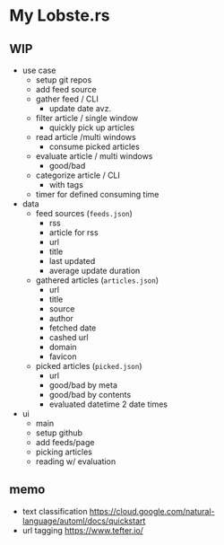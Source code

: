 # My Lobste.rs

## WIP

- use case
  - setup git repos
  - add feed source
  - gather feed / CLI
    - update date avz.
  - filter article / single window
    - quickly pick up articles
  - read article /multi windows
    - consume picked articles
  - evaluate article / multi windows
    - good/bad
  - categorize article / CLI
    - with tags
  - timer for defined consuming time
- data
  - feed sources (`feeds.json`)
    - rss
    - article for rss
    - url
    - title
    - last updated
    - average update duration
  - gathered articles (`articles.json`)
    - url
    - title
    - source
    - author
    - fetched date
    - cashed url
    - domain
    - favicon
  - picked articles (`picked.json`)
    - url
    - good/bad by meta
    - good/bad by contents
    - evaluated datetime 2 date times
- ui
  - main
  - setup github
  - add feeds/page
  - picking articles
  - reading w/ evaluation

## memo
- text classification https://cloud.google.com/natural-language/automl/docs/quickstart
- url tagging https://www.tefter.io/
